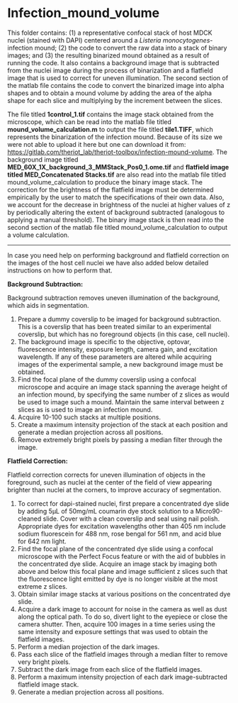 # Infection_mound_volume

This folder contains: (1) a representative confocal stack of host MDCK nuclei (stained with DAPI) centered around a *Listeria monocytogenes*-infection mound; (2) the code to convert the raw data into a stack of binary images; and (3) the resulting binarized mound obtained as a result of running the code. It also contains a background image that is subtracted from the nuclei image during the process of binarization and a flatfield image that is used to correct for uneven illumination. The second section of the matlab file contains the code to convert the binarized image into alpha shapes and to obtain a mound volume by adding the area of the alpha shape for each slice and multiplying by the increment between the slices.


The file titled **1control_1.tif** contains the image stack obtained from the microscope, which can be read into the matlab file titled **mound_volume_calculation.m** to output the file titled **tile1.TIFF**, which represents the binarization of the infection mound. Because of its size we were not able to upload it here but one can download it from: https://gitlab.com/theriot_lab/theriot-toolbox/infection-mound-volume. The background image titled **MED_60X_1X_background_3_MMStack_Pos0_1.ome.tif** and **flatfield image titled MED_Concatenated Stacks.tif** are also read into the matlab file titled mound_volume_calculation to produce the binary image stack. The correction for the brightness of the flatfield image must be determined empirically by the user to match the specifications of their own data. Also, we account for the decrease in brightness of the nuclei at higher values of z by periodically altering the extent of background subtracted (analogous to applying a manual threshold). The binary image stack is then read into the second section of the matlab file titled mound_volume_calculation to output a volume calculation. 

________________________________________________________________________________________________
In case you need help on performing background and flatfield correction on the images of the host cell nuclei we have also added below detailed instructions on how to perform that.

**Background Subtraction:** 

Background subtraction removes uneven illumination of the background, which aids in segmentation. 

1.	Prepare a dummy coverslip to be imaged for background subtraction. This is a coverslip that has been treated similar to an experimental coverslip, but which has no foreground objects (in this case, cell nuclei). 
2.	The background image is specific to the objective, optovar, fluorescence intensity, exposure length, camera gain, and excitation wavelength. If any of these parameters are altered while acquiring images of the experimental sample, a new background image must be obtained. 
3.	Find the focal plane of the dummy coverslip using a confocal microscope and acquire an image stack spanning the average height of an infection mound, by specifying the same number of z slices as would be used to image such a mound. Maintain the same interval between z slices as is used to image an infection mound. 
4.	Acquire 10-100 such stacks at multiple positions. 
5.	Create a maximum intensity projection of the stack at each position and generate a median projection across all positions. 
6.	Remove extremely bright pixels by passing a median filter through the image. 

**Flatfield Correction:**

Flatfield correction corrects for uneven illumination of objects in the foreground, such as nuclei at the center of the field of view appearing brighter than nuclei at the corners, to improve accuracy of segmentation. 

1.	To correct for dapi-stained nuclei, first prepare a concentrated dye slide by adding 5μL of 50mg/mL coumarin dye stock solution to a Micro90-cleaned slide. Cover with a clean coverslip and seal using nail polish. Appropriate dyes for excitation wavelengths other than 405 nm include sodium fluorescein for 488 nm, rose bengal for 561 nm, and acid blue for 642 nm light. 
2.	Find the focal plane of the concentrated dye slide using a confocal microscope with the Perfect Focus feature or with the aid of bubbles in the concentrated dye slide. Acquire an image stack by imaging both above and below this focal plane and image sufficient z slices such that the fluorescence light emitted by dye is no longer visible at the most extreme z slices. 
3.	Obtain similar image stacks at various positions on the concentrated dye slide.
4.	Acquire a dark image to account for noise in the camera as well as dust along the optical path. To do so, divert light to the eyepiece or close the camera shutter. Then, acquire 100 images in a time series using the same intensity and exposure settings that was used to obtain the flatfield images. 
5.	Perform a median projection of the dark images. 
6.	Pass each slice of the flatfield images through a median filter to remove very bright pixels. 
7.	Subtract the dark image from each slice of the flatfield images. 
8.	Perform a maximum intensity projection of each dark image-subtracted flatfield image stack. 
9.	Generate a median projection across all positions. 

